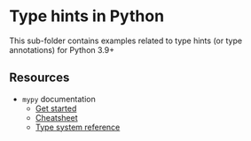 # Type hints in Python

This sub-folder contains examples related to type hints (or type annotations)
for Python 3.9+

## Resources

- `mypy` documentation
    - [Get started](https://mypy.readthedocs.io/en/stable/getting_started.html)
    - [Cheatsheet](https://mypy.readthedocs.io/en/stable/cheat_sheet_py3.html#cheat-sheet-py3)
    - [Type system reference](https://mypy.readthedocs.io/en/stable/index.html#overview-type-system-reference)